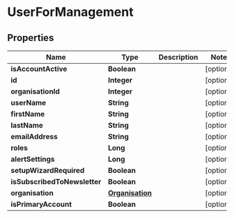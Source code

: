 

# UserForManagement

## Properties

Name | Type | Description | Notes
------------ | ------------- | ------------- | -------------
**isAccountActive** | **Boolean** |  |  [optional]
**id** | **Integer** |  |  [optional]
**organisationId** | **Integer** |  |  [optional]
**userName** | **String** |  |  [optional]
**firstName** | **String** |  |  [optional]
**lastName** | **String** |  |  [optional]
**emailAddress** | **String** |  |  [optional]
**roles** | **Long** |  |  [optional]
**alertSettings** | **Long** |  |  [optional]
**setupWizardRequired** | **Boolean** |  |  [optional]
**isSubscribedToNewsletter** | **Boolean** |  |  [optional]
**organisation** | [**Organisation**](Organisation.md) |  |  [optional]
**isPrimaryAccount** | **Boolean** |  |  [optional]



